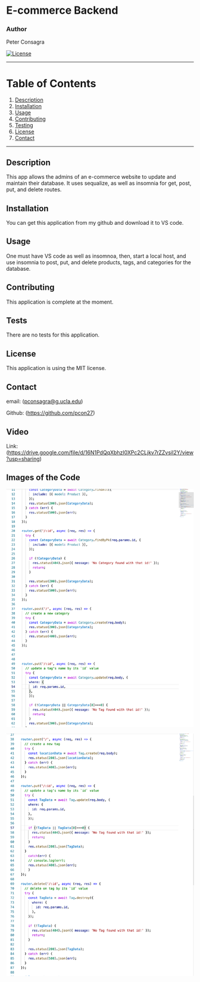 # E-commerce Backend
### Author
 Peter Consagra

[![License](https://img.shields.io/badge/License-MIT-yellow.svg)](https://opensource.org/licenses/MIT)

---

# Table of Contents 
1. [Description](#description)
2. [Installation](#installation)
3. [Usage](#usage)
5. [Contributing](#contributing)
6. [Testing](#tests)
7. [License](#license)
8. [Contact](#contact)

---

## Description
This app allows the admins of an e-commerce website to update and maintain their database. It uses sequalize, as well as insomnia for get, post, put, and delete routes. 

## Installation 
You can get this application from my github and download it to VS code.

## Usage 
One must have VS code as well as insomnoa, then, start a local host, and use insomnia to post, put, and delete products, tags, and categories for the database. 

## Contributing
This application is complete at the moment. 

## Tests
There are no tests for this application. 

## License
This application is using the MIT license. 

## Contact
email: (pconsagra@g.ucla.edu)

Github: (https://github.com/pcon27)

## Video 
Link: (https://drive.google.com/file/d/16N1PdQqXbhzI0XPc2CLjkv7rZZvsiI2Y/view?usp=sharing)

## Images of the Code
![alt text](https://github.com/Pcon27/E-Commerce_Backend2/blob/9cafe39117401cac38ae655eb9acfee6d5d72bc2/Assets/Category%20Routes.png)

![alt text](https://github.com/Pcon27/E-Commerce_Backend2/blob/9cafe39117401cac38ae655eb9acfee6d5d72bc2/Assets/Tag%20Routes.png)